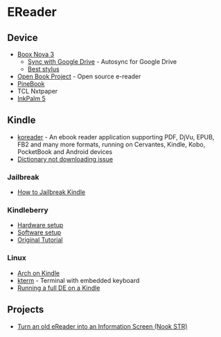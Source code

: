 # EReader

## Device
- [Boox Nova 3](https://www.boox.com/nova3/)
  - [Sync with Google Drive](https://www.reddit.com/r/ereader/comments/g2hrts/onyx_and_realtime_syncing_on_google_drive/) - Autosync for Google Drive
  - [Best stylus](https://www.samsung.com/us/mobile/mobile-accessories/tablets/tab-s6-lite-s-pen-oxford-gray-ej-pp610bjeguj/)
- [Open Book Project](https://github.com/joeycastillo/The-Open-Book) - Open source e-reader
- [PineBook](https://pine64.com/product/pinenote-developer-edition/)
- TCL Nxtpaper
- [InkPalm 5](https://www.aliexpress.com/item/3256803864941192.html)

## Kindle
- [koreader](https://github.com/koreader/koreader) - An ebook reader application supporting PDF, DjVu, EPUB, FB2 and many more formats, running on Cervantes, Kindle, Kobo, PocketBook and Android devices
- [Dictionary not downloading issue](https://www.amazonforum.com/s/question/0D54P00006zSv1KSAS/kindle-app-dictionary-not-downloading)

### Jailbreak
- [How to Jailbreak Kindle](https://wiki.mobileread.com/wiki/5_x_Jailbreak#Step-by-Step)

### Kindleberry
- [Hardware setup](https://maxogden.com/kindleberry-wireless.html)
- [Software setup](https://gist.github.com/rvagg/5095506)
- [Original Tutorial](https://ponnuki.net/2012/09/kindleberry-pi/)

### Linux
- [Arch on Kindle](https://github.com/Wint3rmute/arch-linux-on-kindles)
- [kterm](https://www.fabiszewski.net/kindle-terminal/) - Terminal with embedded keyboard
- [Running a full DE on a Kindle](https://nns.ee/blog/2019/04/14/chroot-shenanigans-2.html)

## Projects
- [Turn an old eReader into an Information Screen (Nook STR)](https://shkspr.mobi/blog/2020/02/turn-an-old-ereader-into-an-information-screen-nook-str/)
